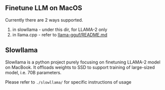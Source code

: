 ## Finetune LLM on MacOS

Currently there are 2 ways supported.

1. in slowllama - under this dir, for LLAMA-2 only
2. in llama.cpp - refer to [llama-gguf/README.md](../llama-gguf/README.md)

## Slowllama

Slowllama is a python project purely focusing on finetuning LLAMA-2 model on MacBook. It offloads weights to SSD to support training of large-sized model, i.e. 70B parameters.

Please refer to `./slowllama/` for specific instructions of usage
